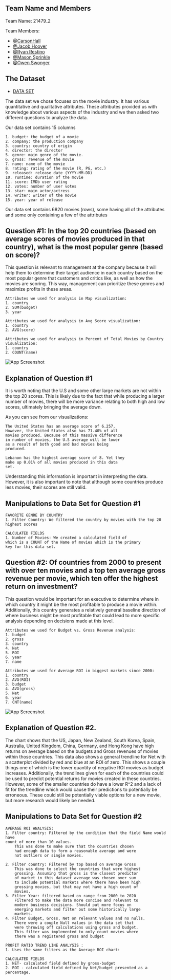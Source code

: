 
## Team Name and Members

Team Name: 21479_2

Team Members:
* [@CarsonHall](https://github.com/carsonehall15/21479)
* [@Jacob Hoover](https://github.com/Jakehoov1/SQLGroupProject2)
* [@Ryan Restino](https://github.com/rrestinoRyan-Restino-MIST4610-GroupProject2)
* [@Mason Sprinkle](https://github.com/masonSprinkle/21479)
* [@Owen Swonger](https://github.com/ocs08576/21479)


## The Dataset


* [DATA SET](https://www.kaggle.com/datasets/danielgrijalvas/movies)

The data set we chose focuses on the movie industry. It has various quantitative and qualitative attributes. These attributes provided us with knowledge about various aspects of the industry and we then asked two different questions to analyze the data. 

Our data set contains 15 columns

    1. budget: the budget of a movie
    2. company: the production company
    3. country: country of origin
    4. director: the director
    5. genre: main genre of the movie.
    6. gross: revenue of the movie
    7. name: name of the movie
    8. rating: rating of the movie (R, PG, etc.)
    9. released: release date (YYYY-MM-DD)
    10. runtime: duration of the movie
    11. score: IMDb user rating
    12. votes: number of user votes
    13. star: main actor/actress
    14. writer: writer of the movie
    15. year: year of release

Our data set contains 6820 movies (rows), some having all of the attributes and some only containing a few of the attributes


## Question #1: In the top 20 countries (based on average scores of movies produced in that country), what is the most popular genre (based on score)?

This question is relevant to management at the company because it will help them to determine their target audience in each country based on the most popular genre that customers and critics like, as well as how the movies are scoring. This way, management can prioritize these genres and maximize profits in these areas.


    Attributes we used for analysis in Map visualization: 
    1. country
    2. SUM(budget)
    3. year

    Attributes we used for analysis in Avg Score visualization:
    1. country
    2. AVG(score)

    Attributes we used for analysis in Percent of Total Movies by Country visualization:
    1. country
    2. COUNT(name)
    

![App Screenshot](https://raw.githubusercontent.com/carsonehall15/21479/main/Screen%20Shot%202023-04-27%20at%205.17.02%20PM.png)


## Explanation of Question #1
It is worth noting that the U.S and some other large markets are not within the top 20 scores. This is likely due to the fact that while producing a larger number of movies, there will be more variance relating to both high and low scores, ultimately bringing the average down. 

As you can see from our visualizations:
    
    The United States has an average score of 6.257.
    However, the United States also has 71.40% of all 
    movies produced. Because of this massive difference 
    in number of movies, the U.S average will be lower  
    as a result of both good and bad movies being 
    produced.

    Lebanon has the highest average score of 8. Yet they 
    make up 0.01% of all movies produced in this data  
    set.

Understanding this information is important in interpreting the data. However, it is also important to note that although some countries produce less movies, their scores are still valid. 


## Manipulations to Data Set for Question #1

    FAVORITE GENRE BY COUNTRY
    1. Filter Country: We filtered the country by movies with the top 20    
    highest scores

    CALCULATED FIELDS
    1. Number of Movies: We created a calculated field of 
    which is a COUNT of the Name of movies which is the primary 
    key for this data set. 

## Question #2: Of countries from 2000 to present with over ten movies and a top ten average gross revenue per movie, which ten offer the highest return on investment? 

This question would be important for an executive to determine where in which country it might be the most profitable to produce a movie within. Additionally, this country generates a relatively general baseline direction of where business might be most profitable that could lead to more specific analysis depending on decisions made at this level. 

    Attributes we used for Budget vs. Gross Revenue analysis: 
    1. budget
    2. gross
    3. country
    4. Net
    5. ROI
    6. year 
    7. name

    Attributes we used for Average ROI in biggest markets since 2000:
    1. country
    2. AVG(ROI)
    3. budget
    4. AVG(gross)
    5. Net
    6. year
    7. CNT(name)


![App Screenshot](https://raw.githubusercontent.com/carsonehall15/21479/main/Screen%20Shot%202023-04-27%20at%205.59.17%20PM.png)
## Explanation of Question #2. 

The chart shows that the US, Japan, New Zealand, South Korea, Spain, Australia, United Kingdom, China, Germany, and Hong Kong have high returns on average based on the budgets and Gross revenues of movies within those countries. This data also shows a general trendline for Net with a scatterplot divided by red and blue at an ROI of zero. This shows a couple things one of which is the lower quantity of negative ROI movies as budget increases. Additionally, the trendlines given for each of the countries could be used to predict potential returns for movies created  in these countries. However, some of the smaller countries do have a lower R^2 and a lack of fit for the trendline which would cause their predictions to potentially be erroneous. These could still be potentially viable options for a new movie, but more research would likely be needed. 

## Manipulations to Data Set for Question #2

    AVERAGE ROI ANALYSIS: 
    1. Filter country: Filtered by the condition that the field Name would have 
    count of more than 10 values. 
        This was done to make sure that the countries chosen
        had enough data to form a reasonable average and were   
        not outliers or single movies. 

    2. Filter country: Filtered by top based on average Gross 
        This was done to select the countries that were highest
        grossing. Assuming that gross is the closest predictor  
        of market in this dataset average was chosen over sum
        to include potential markets where there have been high
        grossing movies, but that may not have a high count of 
        movies. 
    3. Filter Year: filtered based on range from 2000 to 2020 
        Filtered to make the data more concise and relevant to
        modern business decisions. Should put more focus on
        emerging markets and filter out some historically large
        markets. 
    4. Filter Budget, Gross, Net on relevant values and no nulls.
        There were a couple Null values in the data set that
        were throwing off calculations using gross and budget.
        This filter was implemented to only count movies where 
        there was a registered gross and budget

    PROFIT RATIO TREND LINE ANALYSIS :
    1. Uses the same filters as the Average ROI chart: 

    CALCULATED FIELDS
    1. NET- calculated field defined by gross-budget 
    2. ROI - calculated field defined by Net/budget presented as a percentage. 
